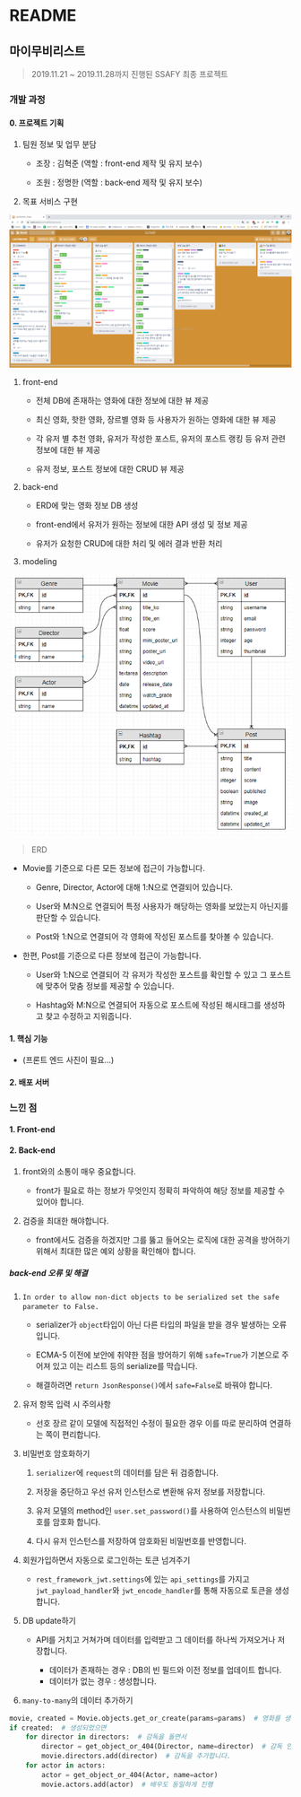 # README

## 마이무비리스트

> 2019.11.21 ~ 2019.11.28까지 진행된 SSAFY 최종 프로젝트

### 개발 과정

#### 0. 프로젝트 기획

1. 팀원 정보 및 업무 분담

    - 조장 : 김혁준 (역할 : front-end 제작 및 유지 보수)

    - 조원 : 정명한 (역할 : back-end 제작 및 유지 보수)

2. 목표 서비스 구현

![image-20191128172245118](README.assets/image-20191128172245118.png)

1) front-end

    - 전체 DB에 존재하는 영화에 대한 정보에 대한 뷰 제공

    - 최신 영화, 핫한 영화, 장르별 영화 등 사용자가 원하는 영화에 대한 뷰 제공

    - 각 유저 별 추천 영화, 유저가 작성한 포스트, 유저의 포스트 랭킹 등 유저 관련 정보에 대한 뷰 제공

    - 유저 정보, 포스트 정보에 대한 CRUD 뷰 제공

2) back-end

    - ERD에 맞는 영화 정보 DB 생성

    - front-end에서 유저가 원하는 정보에 대한 API 생성 및 정보 제공

    - 유저가 요청한 CRUD에 대한 처리 및 에러 결과 반환 처리

3) modeling

![image-20191128170633612](README.assets/image-20191128170633612.png)

> ERD

- Movie를 기준으로 다른 모든 정보에 접근이 가능합니다.

    - Genre, Director, Actor에 대해 1:N으로 연결되어 있습니다.

    - User와 M:N으로 연결되어 특정 사용자가 해당하는 영화를 보았는지 아닌지를 판단할 수 있습니다.

    - Post와 1:N으로 연결되어 각 영화에 작성된 포스트를 찾아볼 수 있습니다.

- 한편, Post를 기준으로 다른 정보에 접근이 가능합니다.

    - User와 1:N으로 연결되어 각 유저가 작성한 포스트를 확인할 수 있고 그 포스트에 맞추어 맞춤 정보를 제공할 수 있습니다.

    - Hashtag와 M:N으로 연결되어 자동으로 포스트에 작성된 해시태그를 생성하고 찾고 수정하고 지워줍니다.

#### 1. 핵심 기능

- (프론트 엔드 사진이 필요...)

#### 2. 배포 서버

### 느낀 점

#### 1. Front-end

#### 2. Back-end

1. front와의 소통이 매우 중요합니다.

    - front가 필요로 하는 정보가 무엇인지 정확히 파악하여 해당 정보를 제공할 수 있어야 합니다.

2. 검증을 최대한 해야합니다.

    - front에서도 검증을 하겠지만 그를 뚫고 들어오는 로직에 대한 공격을 방어하기 위해서 최대한 많은 예외 상황을 확인해야 합니다.

##### back-end 오류 및 해결

1. `In order to allow non-dict objects to be serialized set the safe parameter to False.`
  
    - serializer가 `object`타입이 아닌 다른 타입의 파일을 받을 경우 발생하는 오류입니다.
    
    - ECMA-5 이전에 보안에 취약한 점을 방어하기 위해 `safe=True`가 기본으로 주어져 있고 이는 리스트 등의 serialize를 막습니다.
    
    - 해결하려면 `return JsonResponse()`에서 `safe=False`로 바꿔야 합니다.
  
2. 유저 항목 입력 시 주의사항
  
    - 선호 장르 같이 모델에 직접적인 수정이 필요한 경우 이를 따로 분리하여 연결하는 쪽이 편리합니다.
  
3. 비밀번호 암호화하기

      1. `serializer`에 `request`의 데이터를 담은 뒤 검증합니다.
      
      2. 저장을 중단하고 우선 유저 인스턴스로 변환해 유저 정보를 저장합니다.

      3. 유저 모델의 method인 `user.set_password()`를 사용하여 인스턴스의 비밀번호를 암호화 합니다.

      4. 다시 유저 인스턴스를 저장하여 암호화된 비밀번호를 반영합니다.
  
4. 회원가입하면서 자동으로 로그인하는 토큰 넘겨주기
  
    - `rest_framework_jwt.settings`에 있는 `api_settings`를 가지고 `jwt_payload_handler`와 `jwt_encode_handler`를 통해 자동으로 토큰을 생성합니다.
  
5. DB update하기

    - API를 거치고 거쳐가며 데이터를 입력받고 그 데이터를 하나씩 가져오거나 저장합니다.

        - 데이터가 존재하는 경우 : DB의 빈 필드와 이전 정보를 업데이트 합니다.
        - 데이터가 없는 경우 : 생성합니다.

6. `many-to-many`의 데이터 추가하기

```python
movie, created = Movie.objects.get_or_create(params=params)  # 영화를 생성해야하는지 아닌지 검증하고
if created:  # 생성되었으면
    for director in directors:  # 감독을 돌면서
        director = get_object_or_404(Director, name=director)  # 감독 인스턴스를 가져오고
        movie.directors.add(director)  # 감독을 추가합니다.
    for actor in actors:
        actor = get_object_or_404(Actor, name=actor)
        movie.actors.add(actor)  # 배우도 동일하게 진행
```


